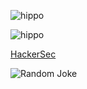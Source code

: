 ![hippo](https://media4.giphy.com/media/v1.Y2lkPTc5MGI3NjExb3hhem9mNjU2Y2lhcm9ydjljN2F5Nmc5eWpkMjM4ZGZobWprOTRlZyZlcD12MV9pbnRlcm5hbF9naWZfYnlfaWQmY3Q9Zw/12W5Sg2koWYnwA/giphy.gif)



![hippo](https://hackersec.com/wp-content/uploads/2023/10/hackersec-logo-min.png)

[HackerSec](https://hackersec.com/en/has/)



![Random Joke](https://readme-jokes.vercel.app/api)
